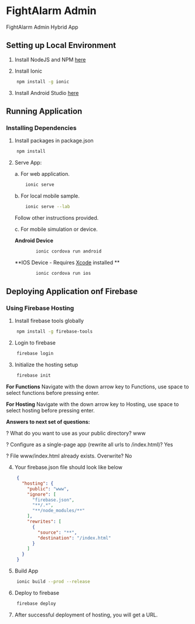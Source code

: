 # FightAlarm Admin
FightAlarm Admin Hybrid App

## Setting up Local Environment
1. Install NodeJS and NPM [here](https://www.guru99.com/download-install-node-js.html)

2. Install Ionic
```bash
    npm install -g ionic
```

3. Install Android Studio [here](https://developer.android.com/studio/install)

## Running Application
### Installing Dependencies
1. Install packages in package.json
```bash
    npm install
```

2. Serve App:
    
    a. For web application. 
    ```bash
        ionic serve
    ```
    
    b. For local mobile sample. 
    ```bash
        ionic serve --lab
    ```
    Follow other instructions provided.
    
    c. For mobile simulation or device.
    
    **Android Device**
    ```bash
            ionic cordova run android
    ``` 
       
    **IOS Device - Requires [Xcode](https://www.moncefbelyamani.com/how-to-install-xcode-homebrew-git-rvm-ruby-on-mac/) installed **
    ```bash
            ionic cordova run ios
    ``` 
    
    
    
## Deploying Application onf Firebase
### Using Firebase Hosting
1. Install firebase tools globally
```bash 
    npm install -g firebase-tools
```

2. Login to firebase
```bash 
    firebase login
```

3. Initialize the hosting setup
```bash 
    firebase init
```

**For Functions**
Navigate with the down arrow key to Functions, use space to select functions before pressing enter.

**For Hosting**
Navigate with the down arrow key to Hosting, use space to select hosting before pressing enter.

**Answers to next set of questions:**

? What do you want to use as your public directory? www

? Configure as a single-page app (rewrite all urls to /index.html)? Yes

? File www/index.html already exists. Overwrite? No

4. Your firebase.json file should look like below
```json
    {
      "hosting": {
        "public": "www",
        "ignore": [
          "firebase.json",
          "**/.*",
          "**/node_modules/**"
        ],
        "rewrites": [
          {
            "source": "**",
            "destination": "/index.html"
          }
        ]
      }
    }
```

5. Build App
```bash
    ionic build --prod --release
```

6. Deploy to firebase
```bash
    firebase deploy
```

7. After successful deployment of hosting, you will get a URL.
